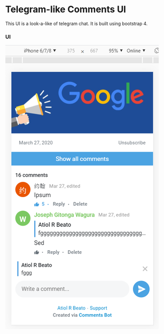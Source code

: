 # Telegram-like Comments UI
This UI is a look-a-like of telegram chat. It is built using bootstrap 4.

### UI
![alt text](https://github.com/atiol/telegram-chat-ui/blob/master/comments-design.png)
